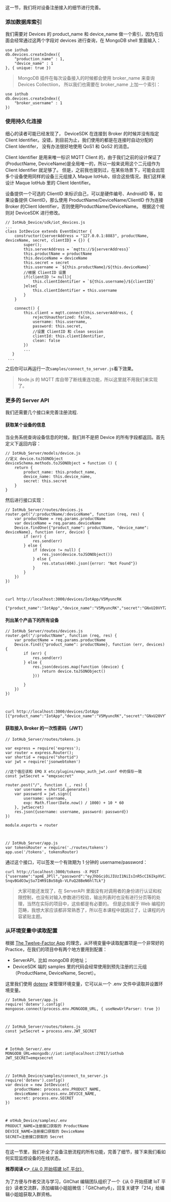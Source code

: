 这一节，我们将对设备注册接入的细节进行完善。

### 添加数据库索引

我们需要对 Devices 的 product_name 和 device_name 做一个索引，因为在后面会经常通过这两个字段对 devices
进行查询，在 MongoDB shell 里面输入：

    
    
    use iothub
    db.devices.createIndex({
        "production_name" : 1,
        "device_name" : 1
    }, { unique: true })
    

> MongoDB 插件在每次设备接入的时候都会使用 broker_name 来查询 Devices Collectiion， 所以我们也需要在
> broker_name 上加一个索引：
    
    
    use iothub
    db.devices.createIndex({
        "broker_username" : 1
    })
    

### 使用持久化连接

细心的读者可能已经发现了， DeviceSDK 在连接到 Broker 的时候并没有指定 Client
Identifier。没错，到目前为止，我们使用的都是在连接时自动分配的 Client Identifer， 没有办法很好地使用 QoS1 和 QoS2
的消息。

Client Identifier 是用来唯一标识 MQTT Client 的，由于我们之前的设计保证了(ProductName,
DeviceName)是全局唯一的，所以一般来说用这个二元组作为 Client Identifier 就足够了。
但是，之前我也提到过，在某些场景下，可能会出现多个设备使用同样的设备三元组接入 Maque IotHub，综合这些情况，我们这样来设计 Maque
IotHub 里的 Client Identifier。

设备提供一个可选的 ClientID 来标识自己，可以是硬件编号、AndroidID 等，如果设备提供 ClientID，那么使用
ProductName/DeviceName/ClientID 作为连接 Broker 的Client
Identifier，否则使用ProductName/DeviceName。 根据这个规则对 DeviceSDK 进行修改。

    
    
    // IotHub_Device/sdk/iot_devices.js
    ...
    class IotDevice extends EventEmitter {
        constructor({serverAddress = "127.0.0.1:8883", productName, deviceName, secret, clientID} = {}) {
            super();
            this.serverAddress = `mqtts://${serverAddress}`
            this.productName = productName
            this.deviceName = deviceName
            this.secret = secret
            this.username = `${this.productName}/${this.deviceName}`
            //根据 ClientID 设置
            if(clientID != null){
                this.clientIdentifier = `${this.username}/${clientID}`
            }else{
                this.clientIdentifier = this.username
            }
        }
    
        connect() {
            this.client = mqtt.connect(this.serverAddress, {
                rejectUnauthorized: false,
                username: this.username,
                password: this.secret,
                //设置 ClientID 和 clean session
                clientId: this.clientIdentifier,
                clean: false
            })
            ...
       }
     ... 
    

之后你可以再运行一次`samples/connect_to_server.js`看下效果。

> Node.js 的 MQTT 库自带了断线重连功能，所以这里就不用我们来实现了。

### 更多的 Server API

我们还需要几个接口来完善注册流程.

#### 获取某个设备的信息

当业务系统查询设备信息的时候，我们并不是把 Device 的所有字段都返回。首先定义下返回内容：

    
    
    // IotHub_Server/models/device.js
    //定义 device.toJSONObject
    deviceSchema.methods.toJSONObject = function () {
        return {
            product_name: this.product_name,
            device_name: this.device_name,
            secret: this.secret
        }
    }
    

然后进行接口实现：

    
    
    // IotHub_Server/routes/devices.js
    router.get("/:productName/:deviceName", function (req, res) {
        var productName = req.params.productName
        var deviceName = req.params.deviceName
        Device.findOne({"product_name": productName, "device_name": deviceName}, function (err, device) {
            if (err) {
                res.send(err)
            } else {
                if (device != null) {
                    res.json(device.toJSONObject())
                } else {
                    res.status(404).json({error: "Not Found"})
                }
            }
        })
    })
    
    
    
    curl http://localhost:3000/devices/IotApp/V5MyuncRK
    
    {"product_name":"IotApp","device_name":"V5MyuncRK","secret":"GNxU20VYTZ"}
    

#### 列出某个产品下的所有设备

    
    
    // IotHub_Server/routes/devices.js
    router.get("/:productName", function (req, res) {
        var productName = req.params.productName
        Device.find({"product_name": productName}, function (err, devices) {
            if (err) {
                res.send(err)
            } else {
                res.json(devices.map(function (device) {
                    return device.toJSONObject()
                }))
    
            }
        })
    })
    
    
    
    curl http://localhost:3000/devices/IotApp
    [{"product_name":"IotApp","device_name":"V5MyuncRK","secret":"GNxU20VYTZ"}]
    

#### 获取接入 Broker 的一次性密码（JWT）

    
    
    // IotHub_Server/routes/tokens.js
    
    var express = require('express');
    var router = express.Router();
    var shortid = require("shortid")
    var jwt = require('jsonwebtoken')
    
    //这个值应该和 EMQ X etc/plugins/emqx_auth_jwt.conf 中的保存一致
    const jwtSecret = "emqxsecret"
    
    router.post("/", function (_, res) {
        var username = shortid.generate()
        var password = jwt.sign({
            username: username,
            exp: Math.floor(Date.now() / 1000) + 10 * 60
        }, jwtSecret)
        res.json({username: username, password: password})
    })
    
    module.exports = router
    
    
    
    // IotHub_Server/app.js
    var tokensRouter = require('./routes/tokens')
    app.use('/tokens', tokensRouter)
    

通过这个接口，可以签发一个有效期为 1 分钟的 username/password：

    
    
    curl http://localhost:3000/tokens -X POST
    {"username":"apmE_JPll","password":"eyJhbGciOiJIUzI1NiIsInR5cCI6IkpXVCJ9.eyJ1c2VybmFtZSI6ImFwbUVfSlBsbCIsImV4cCI6MTU2ODMxNjk2MSwiaWF0IjoxNTU4MzE2OTYxfQ.-SnqvBGdO3wjSu7IHR91Bo58gb-VLFuQ28BeN6hlTLk"}
    

> 大家可能还发现了，在 ServerAPI
> 里面没有对调用者的身份进行认证和权限控制，也没有对输入参数进行校验，输出列表时也没有进行分页等的处理，当然在实际的项目中，这些都是有必要的。
> 但是这些属于 Web 编程的范畴，我想大家应该都非常熟悉了，所以在本课程中就跳过了，让课程的内容紧贴主题。

### 从环境变量中读取配置

根据 [The Twelve-Factor App](https://12factor.net/) 的理念，从环境变量中读取配置项是一个非常好的
Practice，在我们的项目中有两个地方要用到配置：

  * ServerAPI，比如 mongoDB 的地址；
  * DeviceSDK 端的 samples 里的代码会经常使用到预先注册的三元组（ProductName, DeviceName, Secret）。

这里我们使用 [dotenv](https://www.npmjs.com/package/dotenv) 来管理环境变量，它可以从一个 .env
文件中读取并设置环境变量。

    
    
    // IotHub_Server/app.js 
    require('dotenv').config()
    mongoose.connect(process.env.MONGODB_URL, { useNewUrlParser: true })
    
    
    
    // IotHub_Server/routes/tokens.js
    const jwtSecret = process.env.JWT_SECRET
    
    
    
    # IotHub_Server/.env
    MONGODB_URL=mongodb://iot:iot@localhost:27017/iothub
    JWT_SECRET=emqxsecret
    
    
    
    // IotHub_Device/samples/connect_to_server.js
    require('dotenv').config()
    var device = new IotDevice({
        productName: process.env.PRODUCT_NAME,
        deviceName: process.env.DEVICE_NAME,
        secret: process.env.SECRET
    })
    
    
    
    # otHub_Device/samples/.env
    PRODUCT_NAME=注册接口获取的 ProductName
    DEVICE_NAME=注册接口获取的 DeviceName
    SECRET=注册接口获取的 Secret
    

* * *

在这一节里，我们补全了设备注册流程的所有功能，完善了细节，接下来我们看如何实现监控设备的在线状态。

**推荐阅读 👉**[《从 0 开始搭建 IoT
平台》](http://gitbook.cn/m/mazi/comp/column?columnId=5d3a7c335cb084142168b3fc&giftCode=rNnOR4vZV&utm_source=sd0730)

为了方便与作者交流与学习，GitChat 编辑团队组织了一个《从 0 开始搭建 IoT
平台》读者交流群，添加编辑小姐姐微信：「GitChatty6」，回复关键字「214」给编辑小姐姐获取入群资格。

